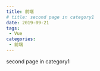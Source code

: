 ```yaml
---
title: 前端
# title: second page in category1
date: 2019-09-21
tags:
 - Vue
categories:
 - 前端
---
```


second page in category1